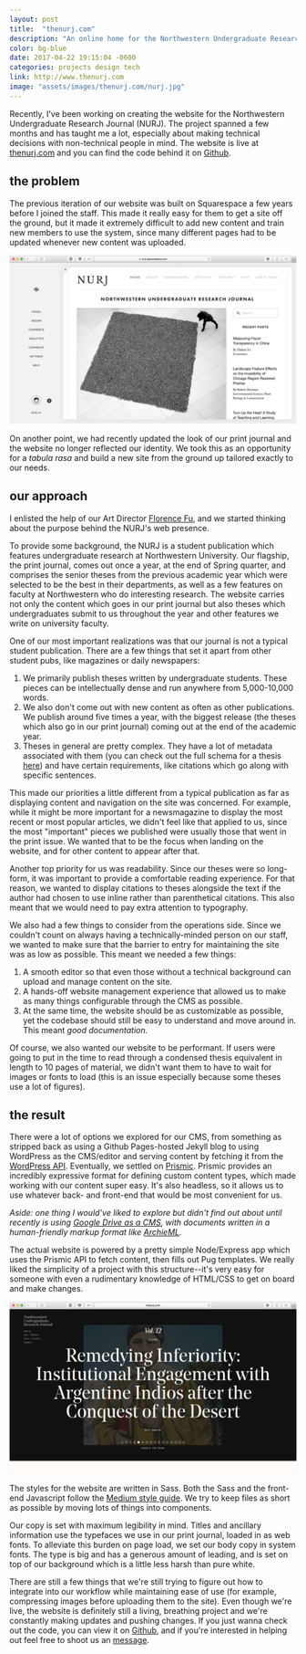 ```yaml
---
layout: post
title:  "thenurj.com"
description: "An online home for the Northwestern Undergraduate Research Journal."
color: bg-blue
date: 2017-04-22 19:15:04 -0600
categories: projects design tech
link: http://www.thenurj.com
image: "assets/images/thenurj.com/nurj.jpg"
---
```

Recently, I've been working on creating the website for the Northwestern Undergraduate Research Journal (NURJ). The project spanned a few months and has taught me a lot, especially about making technical decisions with non-technical people in mind. The website is live at [thenurj.com](http://www.thenurj.com) and you can find the code behind it on [Github](https://github.com/nurj/nurj).

## the problem
The previous iteration of our website was built on Squarespace a few years before I joined the staff. This made it really easy for them to get a site off the ground, but it made it extremely difficult to add new content and train new members to use the system, since many different pages had to be updated whenever new content was uploaded.

![](/assets/images/thenurj.com/nurj-squarespace.jpg)

On another point, we had recently updated the look of our print journal and the website no longer reflected our identity. We took this as an opportunity for a *tabula rasa* and build a new site from the ground up tailored exactly to our needs.

## our approach

I enlisted the help of our Art Director [Florence Fu](http://www.florencefu.com), and we started thinking about the purpose behind the NURJ's web presence.

To provide some background, the NURJ is a student publication which features undergraduate research at Northwestern University. Our flagship, the print journal, comes out once a year, at the end of Spring quarter, and comprises the senior theses from the previous academic year which were selected to be the best in their departments, as well as a few features on faculty at Northwestern who do interesting research. The website carries not only the content which goes in our print journal but also theses which undergraduates submit to us throughout the year and other features we write on university faculty.

One of our most important realizations was that our journal is not a typical student publication. There are a few things that set it apart from other student pubs, like magazines or daily newspapers:

1. We primarily publish theses written by undergraduate students. These pieces can be intellectually dense and run anywhere from 5,000-10,000 words.
2. We also don't come out with new content as often as other publications. We publish around five times a year, with the biggest release (the theses which also go in our print journal) coming out at the end of the academic year.
3. Theses in general are pretty complex. They have a lot of metadata associated with them (you can check out the full schema for a thesis [here](https://github.com/nurj/nurj/blob/master/EDITING.md#thesis)) and have certain requirements, like citations which go along with specific sentences.

This made our priorities a little different from a typical publication as far as displaying content and navigation on the site was concerned. For example, while it might be more important for a newsmagazine to display the most recent or most popular articles, we didn't feel like that applied to us, since the most "important" pieces we published were usually those that went in the print issue. We wanted that to be the focus when landing on the website, and for other content to appear after that.

Another top priority for us was readability. Since our theses were so long-form, it was important to provide a comfortable reading experience. For that reason, we wanted to display citations to theses alongside the text if the author had chosen to use inline rather than parenthetical citations. This also meant that we would need to pay extra attention to typography.

We also had a few things to consider from the operations side. Since we couldn't count on always having a technically-minded person on our staff, we wanted to make sure that the barrier to entry for maintaining the site was as low as possible. This meant we needed a few things:

1. A smooth editor so that even those without a technical background can upload and manage content on the site.
2. A hands-off website management experience that allowed us to make as many things configurable through the CMS as possible.
3. At the same time, the website should be as customizable as possible, yet the codebase should still be easy to understand and move around in. This meant *good documentation.*

Of course, we also wanted our website to be performant. If users were going to put in the time to read through a condensed thesis equivalent in length to 10 pages of material, we didn't want them to have to wait for images or fonts to load (this is an issue especially because some theses use a lot of figures).

## the result

There were a lot of options we explored for our CMS, from something as stripped back as using a Github Pages-hosted Jekyll blog to using WordPress as the CMS/editor and serving content by fetching it from the [WordPress API](https://developer.wordpress.org/rest-api/). Eventually, we settled on [Prismic](https://prismic.io). Prismic provides an incredibly expressive format for defining custom content types, which made working with our content super easy. It's also headless, so it allows us to use whatever back- and front-end that would be most convenient for us.

*Aside: one thing I would've liked to explore but didn't find out about until recently is using [Google Drive as a CMS](https://www.drivecms.xyz), with documents written in a human-friendly markup format like [ArchieML](http://archieml.org).*

The actual website is powered by a pretty simple Node/Express app which uses the Prismic API to fetch content, then fills out Pug templates. We really liked the simplicity of a project with this structure--it's very easy for someone with even a rudimentary knowledge of HTML/CSS to get on board and make changes.

![](/assets/images/thenurj.com/nurj.jpg)

The styles for the website are written in Sass. Both the Sass and the front-end Javascript follow the [Medium style guide](https://gist.github.com/cuibonobo/16f555c0047ab80044cf). We try to keep files as short as possible by moving lots of things into components.

Our copy is set with maximum legibility in mind. Titles and ancillary information use the typefaces we use in our print journal, loaded in as web fonts. To alleviate this burden on page load, we set our body copy in system fonts. The type is big and has a generous amount of leading, and is set on top of our background which is a little less harsh than pure white.

There are still a few things that we're still trying to figure out how to integrate into our workflow while maintaining ease of use (for example, compressing images before uploading them to the site). Even though we're live, the website is definitely still a living, breathing project and we're constantly making updates and pushing changes. If you just wanna check out the code, you can view it on [Github](https://github.com/nurj/nurj), and if you're interested in helping out feel free to shoot us an [message](http://www.thenurj.com/join).

